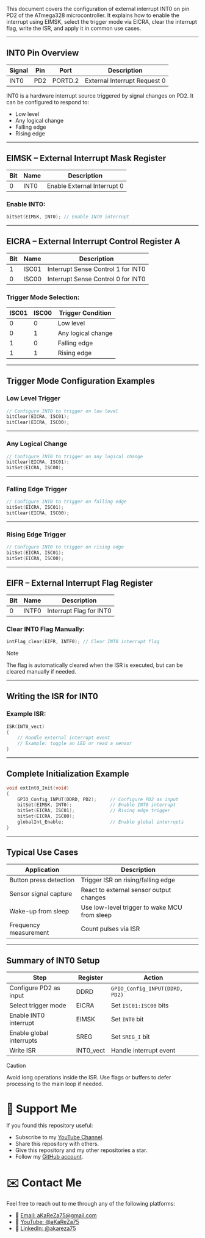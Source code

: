 This document covers the configuration of external interrupt INT0 on pin PD2 of the ATmega328 microcontroller. It explains how to enable the interrupt using EIMSK, select the trigger mode via EICRA, clear the interrupt flag, write the ISR, and apply it in common use cases.

---

## **INT0 Pin Overview**

| Signal | Pin | Port | Description                      |
|--------|-----|------|----------------------------------|
| INT0   | PD2 | PORTD.2 | External Interrupt Request 0 |

INT0 is a hardware interrupt source triggered by signal changes on PD2. It can be configured to respond to:

- Low level
- Any logical change
- Falling edge
- Rising edge

---

## **EIMSK – External Interrupt Mask Register**

| Bit | Name  | Description                      |
|-----|-------|----------------------------------|
| 0   | INT0  | Enable External Interrupt 0      |

### **Enable INT0:**

```c
bitSet(EIMSK, INT0); // Enable INT0 interrupt
```

---

## **EICRA – External Interrupt Control Register A**

| Bit | Name   | Description                      |
|-----|--------|----------------------------------|
| 1   | ISC01  | Interrupt Sense Control 1 for INT0 |
| 0   | ISC00  | Interrupt Sense Control 0 for INT0 |

### **Trigger Mode Selection:**

| ISC01 | ISC00 | Trigger Condition     |
|--------|--------|----------------------|
| 0      | 0      | Low level            |
| 0      | 1      | Any logical change   |
| 1      | 0      | Falling edge         |
| 1      | 1      | Rising edge          |

---

## **Trigger Mode Configuration Examples**

### **Low Level Trigger**
```c
// Configure INT0 to trigger on low level
bitClear(EICRA, ISC01); 
bitClear(EICRA, ISC00);
```

---

### **Any Logical Change**

```c
// Configure INT0 to trigger on any logical change
bitClear(EICRA, ISC01); 
bitSet(EICRA, ISC00);  
```

---

### **Falling Edge Trigger**

```c
// Configure INT0 to trigger on falling edge
bitSet(EICRA, ISC01);   
bitClear(EICRA, ISC00);
```

---

### **Rising Edge Trigger**

```c
// Configure INT0 to trigger on rising edge
bitSet(EICRA, ISC01); 
bitSet(EICRA, ISC00);  
```
---

## **EIFR – External Interrupt Flag Register**

| Bit | Name  | Description                      |
|-----|-------|----------------------------------|
| 0   | INTF0 | Interrupt Flag for INT0          |

### **Clear INT0 Flag Manually:**

```c
intFlag_clear(EIFR, INTF0); // Clear INT0 interrupt flag
```

> [!NOTE]
> The flag is automatically cleared when the ISR is executed, but can be cleared manually if needed.

---

## **Writing the ISR for INT0**

### **Example ISR:**

```c
ISR(INT0_vect) 
{
    // Handle external interrupt event
    // Example: toggle an LED or read a sensor
}
```

---

## **Complete Initialization Example**

```c
void extInt0_Init(void) 
{
    GPIO_Config_INPUT(DDRD, PD2);     // Configure PD2 as input
    bitSet(EIMSK, INT0);              // Enable INT0 interrupt
    bitSet(EICRA, ISC01);             // Rising edge trigger
    bitSet(EICRA, ISC00);
    globalInt_Enable;                 // Enable global interrupts
}
```

---

## **Typical Use Cases**

| Application            | Description                                      |
|------------------------|--------------------------------------------------|
| Button press detection | Trigger ISR on rising/falling edge              |
| Sensor signal capture  | React to external sensor output changes         |
| Wake-up from sleep     | Use low-level trigger to wake MCU from sleep    |
| Frequency measurement  | Count pulses via ISR                            |

---

## **Summary of INT0 Setup**

| Step                        | Register | Action                                  |
|-----------------------------|----------|-----------------------------------------|
| Configure PD2 as input      | DDRD     | `GPIO_Config_INPUT(DDRD, PD2)`          |
| Select trigger mode         | EICRA    | Set `ISC01:ISC00` bits                  |
| Enable INT0 interrupt       | EIMSK    | Set `INT0` bit                          |
| Enable global interrupts    | SREG     | Set `SREG_I` bit                        |
| Write ISR                   | INT0_vect| Handle interrupt event                  |

> [!CAUTION]
> Avoid long operations inside the ISR. Use flags or buffers to defer processing to the main loop if needed.


# 🌟 Support Me
If you found this repository useful:
- Subscribe to my [YouTube Channel](https://www.youtube.com/@aKaReZa75).
- Share this repository with others.
- Give this repository and my other repositories a star.
- Follow my [GitHub account](https://github.com/aKaReZa75).

# ✉️ Contact Me
Feel free to reach out to me through any of the following platforms:
- 📧 [Email: aKaReZa75@gmail.com](mailto:aKaReZa75@gmail.com)
- 🎥 [YouTube: @aKaReZa75](https://www.youtube.com/@aKaReZa75)
- 💼 [LinkedIn: @akareza75](https://www.linkedin.com/in/akareza75)
